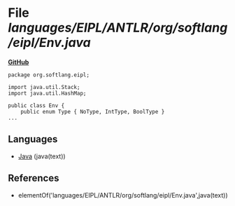 # File _languages/EIPL/ANTLR/org/softlang/eipl/Env.java_
**[GitHub](https://github.com/softlang/yas/blob/master/languages/EIPL/ANTLR/org/softlang/eipl/Env.java)**
```
package org.softlang.eipl;

import java.util.Stack;
import java.util.HashMap;

public class Env {
	public enum Type { NoType, IntType, BoolType }
...
```

## Languages
* [Java](../languages/Java.md) (java(text))

## References
* elementOf('languages/EIPL/ANTLR/org/softlang/eipl/Env.java',java(text))
